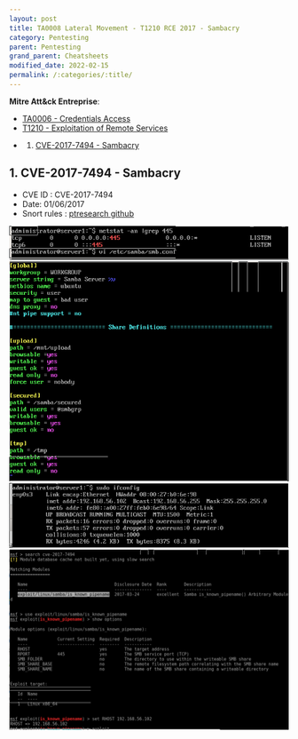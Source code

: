 ```yaml
---
layout: post
title: TA0008 Lateral Movement - T1210 RCE 2017 - Sambacry
category: Pentesting
parent: Pentesting
grand_parent: Cheatsheets
modified_date: 2022-02-15
permalink: /:categories/:title/
---
```


**Mitre Att&ck Entreprise**: 
* [TA0006 - Credentials Access](https://attack.mitre.org/tactics/TA0006/)
* [T1210  - Exploitation of Remote Services](https://attack.mitre.org/techniques/T1210/)

<!-- vscode-markdown-toc -->
* 1. [CVE-2017-7494 - Sambacry](#CVE-2017-7494-Sambacry)

<!-- vscode-markdown-toc-config
	numbering=true
	autoSave=true
	/vscode-markdown-toc-config -->
<!-- /vscode-markdown-toc -->

##  1. <a name='CVE-2017-7494-Sambacry'></a>CVE-2017-7494 - Sambacry

* CVE ID : CVE-2017-7494
* Date: 01/06/2017
* Snort rules : [ptresearch github](https://github.com/ptresearch/AttackDetection/blob/master/CVE-2017-7494/CVE-2017-7494.rules)
 
![Pentest Linux Sambacry](/assets/images/pen-lin-smb-rce-2017-7494_1.png)
![Pentest Linux Sambacry](/assets/images/pen-lin-smb-rce-2017-7494_2.png)
![Pentest Linux Sambacry](/assets/images/pen-lin-smb-rce-2017-7494_3.png)
![Pentest Linux Sambacry](/assets/images/pen-lin-smb-rce-2017-7494_4.png)













